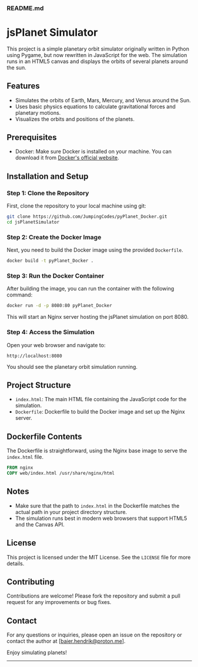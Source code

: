 ### README.md

# jsPlanet Simulator

This project is a simple planetary orbit simulator originally written in Python using Pygame, but now rewritten in JavaScript for the web. The simulation runs in an HTML5 canvas and displays the orbits of several planets around the sun.

## Features
- Simulates the orbits of Earth, Mars, Mercury, and Venus around the Sun.
- Uses basic physics equations to calculate gravitational forces and planetary motions.
- Visualizes the orbits and positions of the planets.

## Prerequisites
- Docker: Make sure Docker is installed on your machine. You can download it from [Docker's official website](https://www.docker.com/products/docker-desktop).

## Installation and Setup

### Step 1: Clone the Repository
First, clone the repository to your local machine using git:
```sh
git clone https://github.com/JumpingCodes/pyPlanet_Docker.git
cd jsPlanetSimulator
```

### Step 2: Create the Docker Image
Next, you need to build the Docker image using the provided `Dockerfile`.
```sh
docker build -t pyPlanet_Docker .
```

### Step 3: Run the Docker Container
After building the image, you can run the container with the following command:
```sh
docker run -d -p 8080:80 pyPlanet_Docker
```
This will start an Nginx server hosting the jsPlanet simulation on port 8080.

### Step 4: Access the Simulation
Open your web browser and navigate to:
```
http://localhost:8080
```
You should see the planetary orbit simulation running.

## Project Structure
- `index.html`: The main HTML file containing the JavaScript code for the simulation.
- `Dockerfile`: Dockerfile to build the Docker image and set up the Nginx server.

## Dockerfile Contents
The Dockerfile is straightforward, using the Nginx base image to serve the `index.html` file.

```dockerfile
FROM nginx
COPY web/index.html /usr/share/nginx/html
```

## Notes
- Make sure that the path to `index.html` in the Dockerfile matches the actual path in your project directory structure.
- The simulation runs best in modern web browsers that support HTML5 and the Canvas API.

## License
This project is licensed under the MIT License. See the `LICENSE` file for more details.

## Contributing
Contributions are welcome! Please fork the repository and submit a pull request for any improvements or bug fixes.

## Contact
For any questions or inquiries, please open an issue on the repository or contact the author at [baier.hendrik@proton.me].

Enjoy simulating planets!

---
